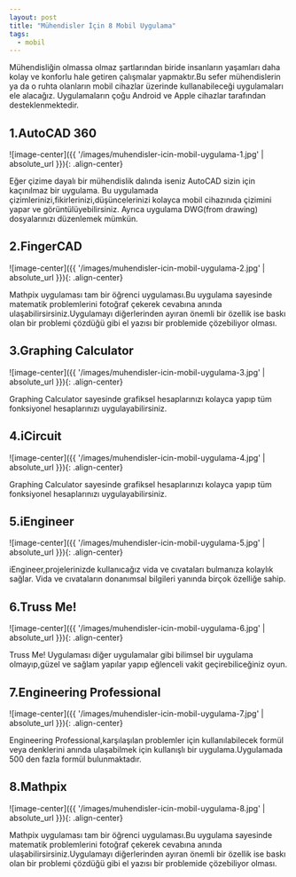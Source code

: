 ```yaml
---
layout: post
title: "Mühendisler İçin 8 Mobil Uygulama"
tags:
  - mobil
---
```


Mühendisliğin olmassa olmaz şartlarından biride insanların yaşamları daha kolay ve konforlu hale getiren çalışmalar yapmaktır.Bu sefer mühendislerin ya da o ruhta olanların mobil cihazlar üzerinde kullanabileceği uygulamaları ele alacağız.
Uygulamaların çoğu Android ve Apple cihazlar tarafından desteklenmektedir.

## 1.AutoCAD 360

![image-center]({{ '/images/muhendisler-icin-mobil-uygulama-1.jpg' | absolute_url }}){: .align-center}

Eğer çizime dayalı bir mühendislik dalında iseniz AutoCAD sizin için kaçınılmaz bir uygulama.
Bu uygulamada çizimlerinizi,fikirlerinizi,düşüncelerinizi kolayca mobil cihazınıda çizimini yapar ve görüntülüyebilirsiniz.
Ayrıca uygulama DWG(from drawing) dosyalarınızı düzenlemek mümkün.

## 2.FingerCAD

![image-center]({{ '/images/muhendisler-icin-mobil-uygulama-2.jpg' | absolute_url }}){: .align-center}

Mathpix uygulaması tam bir öğrenci uygulaması.Bu uygulama sayesinde matematik problemlerini fotoğraf çekerek
cevabına anında ulaşabilirsirsiniz.Uygulamayı diğerlerinden ayıran önemli bir özellik ise baskı olan bir problemi
çözdüğü gibi el yazısı bir problemide çözebiliyor olması.

## 3.Graphing Calculator

![image-center]({{ '/images/muhendisler-icin-mobil-uygulama-3.jpg' | absolute_url }}){: .align-center}

Graphing Calculator sayesinde grafiksel hesaplarınızı kolayca yapıp tüm fonksiyonel hesaplarınızı
uygulayabilirsiniz.

## 4.iCircuit

![image-center]({{ '/images/muhendisler-icin-mobil-uygulama-4.jpg' | absolute_url }}){: .align-center}

Graphing Calculator sayesinde grafiksel hesaplarınızı kolayca yapıp tüm fonksiyonel hesaplarınızı
uygulayabilirsiniz.

## 5.iEngineer
![image-center]({{ '/images/muhendisler-icin-mobil-uygulama-5.jpg' | absolute_url }}){: .align-center}

iEngineer,projelerinizde kullanıcağız vida ve cıvataları bulmanıza kolaylık sağlar.
Vida ve cıvataların donanımsal bilgileri yanında birçok özelliğe sahip.

## 6.Truss Me!
![image-center]({{ '/images/muhendisler-icin-mobil-uygulama-6.jpg' | absolute_url }}){: .align-center}

Truss Me! Uygulaması diğer uygulamalar gibi bilimsel bir uygulama olmayıp,güzel ve sağlam yapılar yapıp
eğlenceli vakit geçirebiliceğiniz oyun.

## 7.Engineering Professional
![image-center]({{ '/images/muhendisler-icin-mobil-uygulama-7.jpg' | absolute_url }}){: .align-center}

Engineering Professional,karşılaşılan problemler için kullanılabilecek formül veya denklerini anında ulaşabilmek için
kullanışlı bir uygulama.Uygulamada 500 den fazla formül bulunmaktadır.

## 8.Mathpix
![image-center]({{ '/images/muhendisler-icin-mobil-uygulama-8.jpg' | absolute_url }}){: .align-center}

Mathpix uygulaması tam bir öğrenci uygulaması.Bu uygulama sayesinde matematik problemlerini fotoğraf çekerek
cevabına anında ulaşabilirsirsiniz.Uygulamayı diğerlerinden ayıran önemli bir özellik ise baskı olan bir problemi çözdüğü gibi el yazısı bir problemide çözebiliyor olması.